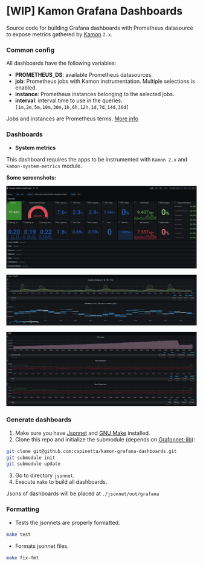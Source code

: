 # [WIP] Kamon Grafana Dashboards
Source code for building Grafana dashboards with Prometheus datasource to expose
metrics gathered by [Kamon] `2.x`.

### Common config

All dashboards have the following variables:
* **PROMETHEUS_DS**: available Prometheus datasources.
* **job**: Prometheus jobs with Kamon instrumentation. Multiple selections is enabled.
* **instance**: Prometheus instances belonging to the selected jobs.
* **interval**: interval time to use in the queries: `[1m,2m,5m,10m,30m,1h,6h,12h,1d,7d,14d,30d]`

Jobs and instances are Prometheus terms. [More info](https://prometheus.io/docs/concepts/jobs_instances/#jobs-and-instances)

### Dashboards

* **System metrics**

This dashboard requires the apps to be instrumented with `Kamon 2.x` and `kamon-system-metrics` module.

**Some screenshots:**

![dash-system-overview](assets/system-metrics-dash_overview.png)

![dash-system-disk](assets/system-metrics-dash_health.png)

![dash-system-disk](assets/system-metrics-dash_disks.png)

### Generate dashboards

1. Make sure you have [Jsonnet] and [GNU Make] installed.
2. Clone this repo and initialize the submodule (depends on [Grafonnet-lib]):
```bash
git clone git@github.com:cspinetta/kamon-grafana-dashboards.git
git submodule init
git submodule update
```
3. Go to directory `jsonnet`.
4. Execute `make` to build all dashboards.

Jsons of dashboards will be placed at `./jsonnet/out/grafana`

### Formatting

* Tests the jsonnets are properly formatted.
```bash
make test
```

* Formats jsonnet files.
```bash
make fix-fmt
```

[Kamon]: https://kamon.io/
[Jsonnet]: https://jsonnet.org/
[GNU Make]: https://www.gnu.org/software/make/
[Grafonnet-lib]: https://github.com/grafana/grafonnet-lib
